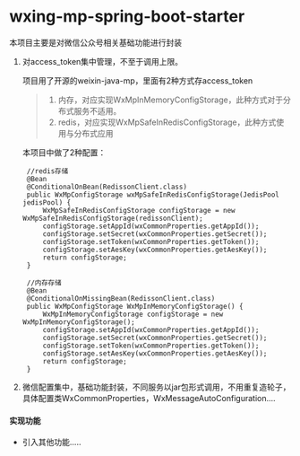 # wxing-mp-spring-boot-starter

本项目主要是对微信公众号相关基础功能进行封装
1. 对access_token集中管理，不至于调用上限。
    
    项目用了开源的weixin-java-mp，里面有2种方式存access_token
    >1. 内存，对应实现WxMpInMemoryConfigStorage，此种方式对于分布式服务不适用。
    >2. redis，对应实现WxMpSafeInRedisConfigStorage，此种方式使用与分布式应用
    
    本项目中做了2种配置：
        
        //redis存储
        @Bean
        @ConditionalOnBean(RedissonClient.class)
        public WxMpConfigStorage wxMpSafeInRedisConfigStorage(JedisPool jedisPool) {
            WxMpSafeInRedisConfigStorage configStorage = new WxMpSafeInRedisConfigStorage(redissonClient);
            configStorage.setAppId(wxCommonProperties.getAppId());
            configStorage.setSecret(wxCommonProperties.getSecret());
            configStorage.setToken(wxCommonProperties.getToken());
            configStorage.setAesKey(wxCommonProperties.getAesKey());
            return configStorage;
        }
        
        //内存存储
        @Bean
        @ConditionalOnMissingBean(RedissonClient.class)
        public WxMpConfigStorage WxMpInMemoryConfigStorage() {
            WxMpInMemoryConfigStorage configStorage = new WxMpInMemoryConfigStorage();
            configStorage.setAppId(wxCommonProperties.getAppId());
            configStorage.setSecret(wxCommonProperties.getSecret());
            configStorage.setToken(wxCommonProperties.getToken());
            configStorage.setAesKey(wxCommonProperties.getAesKey());
            return configStorage;
        }
    
2. 微信配置集中，基础功能封装，不同服务以jar包形式调用，不用重复造轮子，具体配置类WxCommonProperties，WxMessageAutoConfiguration....

#### 实现功能


* 引入其他功能.....
